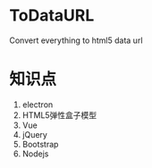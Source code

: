 # ToDataURL
Convert everything to html5 data url

# 知识点 

1. electron
1. HTML5弹性盒子模型
1. Vue
1. jQuery
1. Bootstrap
1. Nodejs